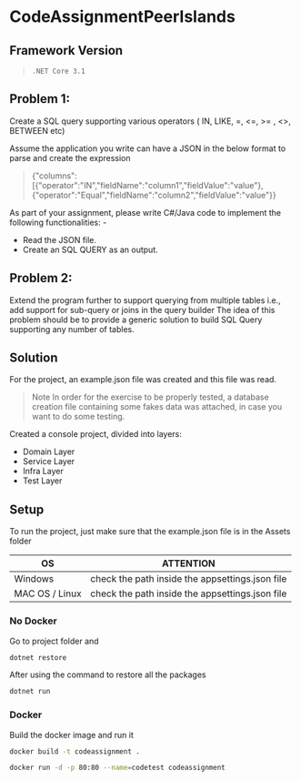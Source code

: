 # CodeAssignmentPeerIslands

## Framework Version
> `.NET Core 3.1`

## Problem 1: 
Create a SQL query supporting various operators ( IN, LIKE, =, <=, >= , <>, BETWEEN etc)

Assume the application you write can have a JSON in the below format to parse and create the expression

> {"columns":[{"operator":"IN","fieldName":"column1","fieldValue":"value"},{"operator":"Equal","fieldName":"column2","fieldValue":"value"}}

As part of your assignment, please write C#/Java code to implement the following functionalities: -
- Read the JSON file.
- Create an SQL QUERY as an output.

## Problem 2: 
Extend the program further to support querying from multiple tables i.e., add support for sub-query or joins in the query builder
The idea of this problem should be to provide a generic solution to build SQL Query supporting any number of tables.

## Solution
For the project, an example.json file was created and this file was read.
> Note In order for the exercise to be properly tested, a database creation file containing some fakes data was attached, in case you want to do some testing.

Created a console project, divided into layers:
- Domain Layer
- Service Layer
- Infra Layer
- Test Layer

## Setup

To run the project, just make sure that the example.json file is in the Assets folder

| OS | ATTENTION |
| ------ | ------ |
| Windows | check the path inside the appsettings.json file |
| MAC OS / Linux | check the path inside the appsettings.json file |

### No Docker
Go to project folder and

```sh
dotnet restore
```

After using the command to restore all the packages
```sh
dotnet run
```

### Docker

Build the docker image and run it

```sh
docker build -t codeassignment .
```
```sh
docker run -d -p 80:80 --name=codetest codeassignment
```
